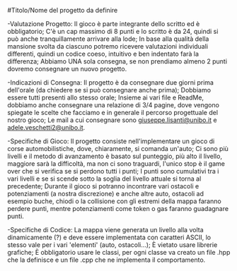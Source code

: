 #Titolo/Nome del progetto da definire

-Valutazione Progetto:
Il gioco è parte integrante dello scritto ed è obbligatorio;
C'è un cap massimo di 8 punti e lo scritto è da 24, quindi si può anche tranquillamente arrivare alla lode;
In base alla qualità della mansione svolta da ciascuno potremo ricevere valutazioni individuali differenti, quindi un codice coeso, intuitivo e ben indentato farà la differenza;
Abbiamo UNA sola consegna, se non prendiamo almeno 2 punti dovremo consegnare un nuovo progetto.

-Indicazioni di Consegna:
Il progetto è da consegnare due giorni prima dell'orale (da chiedere se si può consegnare anche prima);
Dobbiamo essere tutti presenti allo stesso orale;
Insieme ai vari file e ReadMe, dobbiamo anche consegnare una relazione di 3/4 pagine, dove vengono spiegate le scelte che facciamo e in generale il percorso progettuale del nostro gioco;
Le mail a cui consegnare sono giuseppe.lisanti@unibo.it e adele.veschetti2@unibo.it.

-Specifiche di Gioco:
Il progetto consiste nell'implementare un gioco di corse automobilistiche, dove, chiaramente, si comanda un'auto;
Ci sono più livelli e il metodo di avanzamento è basato sul punteggio, più alto il livello, maggiore sarà la difficoltà, ma non ci sono traguardi, l'unico stop è il game over che si verifica se si perdono tutti i punti;
I punti sono cumulativi tra i vari livelli e se si scende sotto la soglia del livello attuale si torna al precedente;
Durante il gioco si potranno incontrare vari ostacoli e potenziamenti (a nostra discrezione) e anche altre auto, ostacoli ad esempio buche, chiodi o la collisione con gli estremi della mappa faranno perdere punti, mentre potenziamenti come token o gas 
faranno guadagnare punti.

-Specifiche di Codice:
La mappa viene generata un livello alla volta dinamicamente (?) e deve essere implementata con caratteri ASCII, lo stesso vale per i vari 'elementi' (auto, ostacoli...);
È vietato usare librerie grafiche;
È obbligatorio usare le classi, per ogni classe va creato un file .hpp che la definisce e un file .cpp che ne implementa il comportamento.
